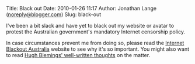 Title: Black out
Date: 2010-01-26 11:17
Author: Jonathan Lange (noreply@blogger.com)
Slug: black-out

I've been a bit slack and have yet to black out my website or avatar to
protest the Australian government's mandatory Internet censorship
policy.

<div>

In case circumstances prevent me from doing so, please read the
[Internet Blackout Australia](http://www.internetblackout.com.au/)
website to see why it's so important. You might also want to read [Hugh
Blemings' well-written
thoughts](http://blemings.org/hugh/blog/blosxom.cgi/2010/01/25#20100125a)
on the matter.

</div>

<div>

  

</div>
